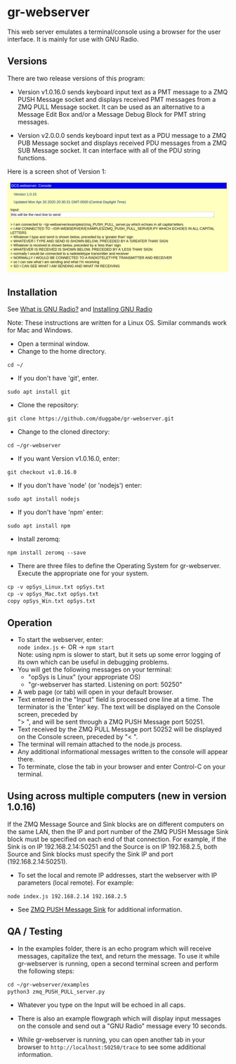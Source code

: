 # gr-webserver

This web server emulates a terminal/console using a browser for the user interface. It is mainly for use with GNU Radio.<br>

## Versions

There are two release versions of this program:

* Version v1.0.16.0 sends keyboard input text as a PMT message to a ZMQ PUSH Message socket and displays received PMT messages from a ZMQ PULL Message socket. It can be used as an alternative to a Message Edit Box and/or a Message Debug Block for PMT string messages.

* Version v2.0.0.0 sends keyboard input text as a PDU message to a ZMQ PUB Message socket and displays received PDU messages from a ZMQ SUB Message socket. It can interface with all of the PDU string functions.

Here is a screen shot of Version 1:

![screen shot](./gr-webserver_out.png "gr-webserver Console")

## Installation

See [What is GNU Radio?](https://wiki.gnuradio.org/index.php/What_is_GNU_Radio%3F) and [Installing GNU Radio](https://wiki.gnuradio.org/index.php/InstallingGR)

Note: These instructions are written for a Linux OS. Similar commands work for Mac and Windows.

* Open a terminal window.  
* Change to the home directory.
  
```
cd ~/  
```
* If you don't have 'git', enter.

```
sudo apt install git  
```
* Clone the repository:

```
git clone https://github.com/duggabe/gr-webserver.git
```
* Change to the cloned directory:

```
cd ~/gr-webserver
```
* If you want Version v1.0.16.0, enter:

```
git checkout v1.0.16.0
```
* If you don't have 'node' (or 'nodejs') enter:

```
sudo apt install nodejs
```
* If you don't have 'npm' enter:

```
sudo apt install npm
```
* Install zeromq:

```
npm install zeromq --save
```
* There are three files to define the Operating System for gr-webserver. Execute the appropriate one for your system.

```
cp -v opSys_Linux.txt opSys.txt
cp -v opSys_Mac.txt opSys.txt
copy opSys_Win.txt opSys.txt
```

## Operation

* To start the webserver, enter:<br>
  `node index.js` <- OR -> `npm start`<br>
  Note: using npm is slower to start, but it sets up some error logging of its own which can be useful in debugging problems.
* You will get the following messages on your terminal:
    - "opSys is Linux" (your appropriate OS)
    - "gr-webserver has started. Listening on port: 50250"
* A web page (or tab) will open in your default browser.
* Text entered in the "Input" field is processed one line at a time. The terminator is the 'Enter' key. The text will be displayed on the Console screen, preceded by<br> &quot;&gt;&nbsp;&quot;, and will be sent through a ZMQ PUSH Message port 50251.
* Text received by the ZMQ PULL Message port 50252 will be displayed on the Console screen, preceded by &quot;&lt;&nbsp;&quot;.
* The terminal will remain attached to the node.js process.
* Any additional informational messages written to the console will appear there.
* To terminate, close the tab in your browser and enter Control-C on your terminal.

## Using across multiple computers (new in version 1.0.16)

If the ZMQ Message Source and Sink blocks are on different computers on the same LAN, then the IP and port number of the ZMQ PUSH Message Sink block must be specified on each end of that connection. For example, if the Sink is on IP 192.168.2.14:50251 and the Source is on IP 192.168.2.5, both Source and Sink blocks must specify the Sink IP and port (192.168.2.14:50251).

* To set the local and remote IP addresses, start the webserver with IP parameters (local remote). For example:

```
node index.js 192.168.2.14 192.168.2.5
```

* See [ZMQ PUSH Message Sink](https://wiki.gnuradio.org/index.php/ZMQ_PUSH_Message_Sink) for additional information.

## QA / Testing

* In the examples folder, there is an echo program which will receive messages, capitalize the text, and return the message. To use it while gr-webserver is running, open a second terminal screen and perform the following steps:

```
cd ~/gr-webserver/examples
python3 zmq_PUSH_PULL_server.py
```

* Whatever you type on the Input will be echoed in all caps.
* There is also an example flowgraph which will display input messages on the console and send out a "GNU Radio" message every 10 seconds.

* While gr-webserver is running, you can open another tab in your browser to ```http://localhost:50250/trace``` to see some additional information.

